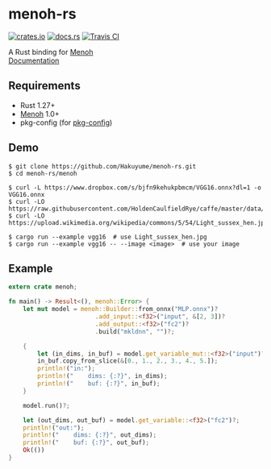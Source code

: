 # menoh-rs

[![crates.io](https://img.shields.io/crates/v/menoh.svg)](https://crates.io/crates/menoh)
[![docs.rs](https://docs.rs/menoh/badge.svg)](https://docs.rs/menoh)
[![Travis CI](https://travis-ci.org/Hakuyume/menoh-rs.svg?branch=master)](https://travis-ci.org/Hakuyume/menoh-rs)

A Rust binding for [Menoh](https://github.com/pfnet-research/menoh)  
[Documentation](https://docs.rs/menoh)

## Requirements
- Rust 1.27+
- [Menoh](https://github.com/pfnet-research/menoh) 1.0+
- pkg-config (for [pkg-config](https://crates.io/crates/pkg-config))

## Demo

```
$ git clone https://github.com/Hakuyume/menoh-rs.git
$ cd menoh-rs/menoh

$ curl -L https://www.dropbox.com/s/bjfn9kehukpbmcm/VGG16.onnx?dl=1 -o VGG16.onnx
$ curl -LO https://raw.githubusercontent.com/HoldenCaulfieldRye/caffe/master/data/ilsvrc12/synset_words.txt
$ curl -LO https://upload.wikimedia.org/wikipedia/commons/5/54/Light_sussex_hen.jpg

$ cargo run --example vgg16  # use Light_sussex_hen.jpg
$ cargo run --example vgg16 -- --image <image>  # use your image
```

## Example

```rust
extern crate menoh;

fn main() -> Result<(), menoh::Error> {
    let mut model = menoh::Builder::from_onnx("MLP.onnx")?
                        .add_input::<f32>("input", &[2, 3])?
                        .add_output::<f32>("fc2")?
                        .build("mkldnn", "")?;

    {
        let (in_dims, in_buf) = model.get_variable_mut::<f32>("input")?;
        in_buf.copy_from_slice(&[0., 1., 2., 3., 4., 5.]);
        println!("in:");
        println!("    dims: {:?}", in_dims);
        println!("    buf: {:?}", in_buf);
    }

    model.run()?;

    let (out_dims, out_buf) = model.get_variable::<f32>("fc2")?;
    println!("out:");
    println!("    dims: {:?}", out_dims);
    println!("    buf: {:?}", out_buf);
    Ok(())
}
```

